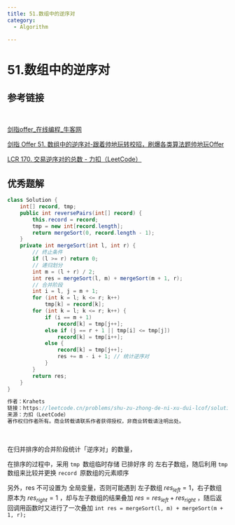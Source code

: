 ```yaml
---
title: 51.数组中的逆序对
category:
  - Algorithm

---
```


# 51.数组中的逆序对

## 参考链接

<br/>

[剑指offer_在线编程_牛客网](https://www.nowcoder.com/exam/oj/ta?page=1&tpId=13&type=265)

[剑指 Offer 51. 数组中的逆序对-跟着帅地玩转校招，刷爆各类算法题帅地玩Offer](https://www.playoffer.cn/604.html)

[LCR 170. 交易逆序对的总数 - 力扣（LeetCode）](https://leetcode.cn/problems/shu-zu-zhong-de-ni-xu-dui-lcof/solutions/622496/jian-zhi-offer-51-shu-zu-zhong-de-ni-xu-pvn2h/)



## 优秀题解

```java
class Solution {
    int[] record, tmp;
    public int reversePairs(int[] record) {
        this.record = record;
        tmp = new int[record.length];
        return mergeSort(0, record.length - 1);
    }
    private int mergeSort(int l, int r) {
        // 终止条件
        if (l >= r) return 0;
        // 递归划分
        int m = (l + r) / 2;
        int res = mergeSort(l, m) + mergeSort(m + 1, r);
        // 合并阶段
        int i = l, j = m + 1;
        for (int k = l; k <= r; k++)
            tmp[k] = record[k];
        for (int k = l; k <= r; k++) {
            if (i == m + 1)
                record[k] = tmp[j++];
            else if (j == r + 1 || tmp[i] <= tmp[j])
                record[k] = tmp[i++];
            else {
                record[k] = tmp[j++];
                res += m - i + 1; // 统计逆序对
            }
        }
        return res;
    }
}

作者：Krahets
链接：https://leetcode.cn/problems/shu-zu-zhong-de-ni-xu-dui-lcof/solutions/622496/jian-zhi-offer-51-shu-zu-zhong-de-ni-xu-pvn2h/
来源：力扣（LeetCode）
著作权归作者所有。商业转载请联系作者获得授权，非商业转载请注明出处。
```

<br/>

在归并排序的合并阶段统计「逆序对」的数量，

在排序的过程中，采用 `tmp `数组临时存储 已排好序 的 左右子数组，随后利用 `tmp `数组来比较并更换 `record `原数组的元素顺序

另外，res 不可设置为 全局变量，否则可能遇到 左子数组 $res_{left} = 1$，右子数组原本为 $res_{right} = 1$ ，却与左子数组的结果叠加  $res = res_{left} + res_{right}$ ，随后返回调用函数时又进行了一次叠加 `int res = mergeSort(l, m) + mergeSort(m + 1, r);`



